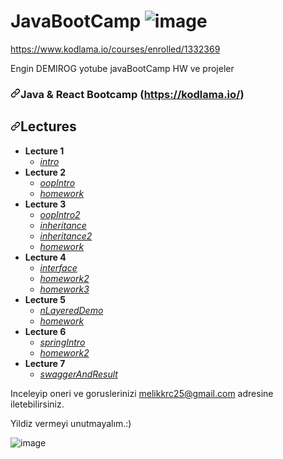 # JavaBootCamp   ![image](https://user-images.githubusercontent.com/61596919/117068509-0b095e00-ad34-11eb-81d7-30c9dc3a4c50.png)

https://www.kodlama.io/courses/enrolled/1332369

Engin DEMIROG yotube javaBootCamp HW ve projeler

<article class="markdown-body entry-content container-lg" itemprop="text"><h3><a id="user-content-java--react-bootcamp-httpskodlamaio" class="anchor" aria-hidden="true" href="#java--react-bootcamp-httpskodlamaio"><svg class="octicon octicon-link" viewBox="0 0 16 16" version="1.1" width="16" height="16" aria-hidden="true"><path fill-rule="evenodd" d="M7.775 3.275a.75.75 0 001.06 1.06l1.25-1.25a2 2 0 112.83 2.83l-2.5 2.5a2 2 0 01-2.83 0 .75.75 0 00-1.06 1.06 3.5 3.5 0 004.95 0l2.5-2.5a3.5 3.5 0 00-4.95-4.95l-1.25 1.25zm-4.69 9.64a2 2 0 010-2.83l2.5-2.5a2 2 0 012.83 0 .75.75 0 001.06-1.06 3.5 3.5 0 00-4.95 0l-2.5 2.5a3.5 3.5 0 004.95 4.95l1.25-1.25a.75.75 0 00-1.06-1.06l-1.25 1.25a2 2 0 01-2.83 0z"></path></svg></a>Java &amp; React Bootcamp (<a href="https://kodlama.io/" rel="nofollow">https://kodlama.io/</a>)</h3>
<h2><a id="user-content-lectures" class="anchor" aria-hidden="true" href="#lectures"><svg class="octicon octicon-link" viewBox="0 0 16 16" version="1.1" width="16" height="16" aria-hidden="true"><path fill-rule="evenodd" d="M7.775 3.275a.75.75 0 001.06 1.06l1.25-1.25a2 2 0 112.83 2.83l-2.5 2.5a2 2 0 01-2.83 0 .75.75 0 00-1.06 1.06 3.5 3.5 0 004.95 0l2.5-2.5a3.5 3.5 0 00-4.95-4.95l-1.25 1.25zm-4.69 9.64a2 2 0 010-2.83l2.5-2.5a2 2 0 012.83 0 .75.75 0 001.06-1.06 3.5 3.5 0 00-4.95 0l-2.5 2.5a3.5 3.5 0 004.95 4.95l1.25-1.25a.75.75 0 00-1.06-1.06l-1.25 1.25a2 2 0 01-2.83 0z"></path></svg></a>Lectures</h2>
<ul>
<li><strong>Lecture 1</strong>
<ul>
<li><a href="https://github.com/karcan/javaBootcamp/tree/master/lecture1-intro/src/intro"><em>intro</em></a></li>
</ul>
</li>
<li><strong>Lecture 2</strong>
<ul>
<li><a href="https://github.com/karcan/javaBootcamp/tree/master/lecture2-oopIntro/src/oopIntro"><em>oopIntro</em></a></li>
<li><a href="https://github.com/karcan/javaBootcamp/tree/master/lecture2.2-homework/src/homework"><em>homework</em></a></li>
</ul>
</li>
<li><strong>Lecture 3</strong>
<ul>
<li><a href="https://github.com/karcan/javaBootcamp/tree/master/lecture3.1-oopIntro2/src/oopIntro2"><em>oopIntro2</em></a></li>
<li><a href="https://github.com/karcan/javaBootcamp/tree/master/lecture3.2-inheritance/src/inheritance"><em>inheritance</em></a></li>
<li><a href="https://github.com/karcan/javaBootcamp/tree/master/lecture3.3-inheritance2/src/inheritance2"><em>inheritance2</em></a></li>
<li><a href="https://github.com/karcan/javaBootcamp/tree/master/lecture3.4-homework/src/homework"><em>homework</em></a></li>
</ul>
</li>
<li><strong>Lecture 4</strong>
<ul>
<li><a href="https://github.com/karcan/javaBootcamp/tree/master/lecture4.1-interface/src/interfaces"><em>interface</em></a></li>
<li><a href="https://github.com/karcan/javaBootcamp/tree/master/lecture4.2-homework2/src"><em>homework2</em></a></li>
<li><a href="https://github.com/karcan/javaBootcamp/tree/master/lecture4.3-homework3/src/homework3"><em>homework3</em></a></li>
</ul>
</li>
<li><strong>Lecture 5</strong>
<ul>
<li><a href="https://github.com/karcan/javaBootcamp/tree/master/lecture5-nLayeredDemo/src/nLayeredDemo"><em>nLayeredDemo</em></a></li>
<li><a href="https://github.com/karcan/javaBootcamp/tree/master/lecture5.2-homework/src/homework"><em>homework</em></a></li>
</ul>
</li>
<li><strong>Lecture 6</strong>
<ul>
<li><a href="https://github.com/karcan/javaBootcamp/tree/master/lecture6.1-springIntro/src/main/java/kodlamaio/northwind"><em>springIntro</em></a></li>
<li><a href="https://github.com/karcan/javaBootcamp/tree/master/lecture6.2-homework2"><em>homework2</em></a></li>
</ul>
</li>
<li><strong>Lecture 7</strong>
<ul>
<li><a href="https://github.com/karcan/javaBootcamp/tree/master/lecture7.1-swaggerAndResult/src/main/java/kodlamaio/northwind"><em>swaggerAndResult</em></a></li>
</ul>
</li>
</ul>
</article>

Inceleyip oneri ve goruslerinizi melikkrc25@gmail.com adresine iletebilirsiniz.

Yildiz vermeyi unutmayalım.:) 

![image](https://user-images.githubusercontent.com/61596919/117069343-08f3cf00-ad35-11eb-8863-c67b1f0f5760.png)

